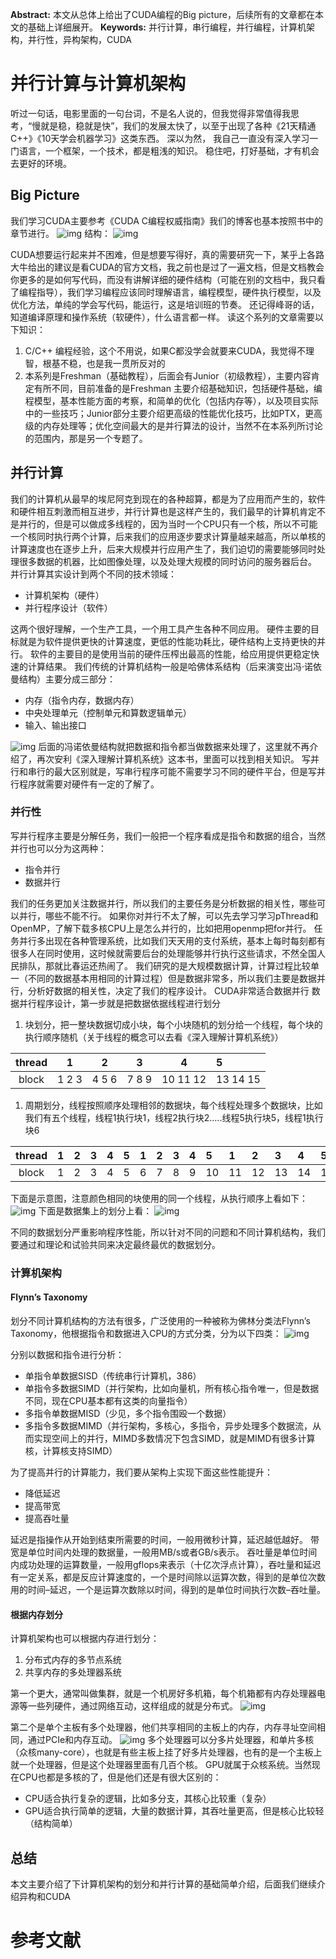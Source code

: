 

**Abstract:** 本文从总体上给出了CUDA编程的Big picture，后续所有的文章都在本文的基础上详细展开。
**Keywords:** 并行计算，串行编程，并行编程，计算机架构，并行性，异构架构，CUDA



# 并行计算与计算机架构

听过一句话，电影里面的一句台词，不是名人说的，但我觉得非常值得我思考，“慢就是稳，稳就是快”，我们的发展太快了，以至于出现了各种《21天精通C++》《10天学会机器学习》这类东西。 深以为然， 我自己一直没有深入学习一门语言，一个框架，一个技术，都是粗浅的知识。
稳住吧，打好基础，才有机会去更好的环境。

## Big Picture

我们学习CUDA主要参考《CUDA C编程权威指南》我们的博客也基本按照书中的章节进行。
![img](imgs/cover.jpg)
结构：
![img](imgs/CUDA_C.png)

CUDA想要运行起来并不困难，但是想要写得好，真的需要研究一下，某乎上各路大牛给出的建议是看CUDA的官方文档，我之前也是过了一遍文档，但是文档教会你更多的是如何写代码，而没有讲解详细的硬件结构（可能在别的文档中，我只看了编程指导），我们学习编程应该同时理解语言，编程模型，硬件执行模型，以及优化方法，单纯的学会写代码，能运行，这是培训班的节奏。
还记得峰哥的话，知道编译原理和操作系统（软硬件），什么语言都一样。
读这个系列的文章需要以下知识：

1. C/C++ 编程经验，这个不用说，如果C都没学会就要来CUDA，我觉得不理智，根基不稳，也是我一贯所反对的
2. 本系列是Freshman（基础教程），后面会有Junior（初级教程），主要内容肯定有所不同，目前准备的是Freshman 主要介绍基础知识，包括硬件基础，编程模型，基本性能方面的考察，和简单的优化（包括内存等），以及项目实际中的一些技巧；Junior部分主要介绍更高级的性能优化技巧，比如PTX，更高级的内存处理等；优化空间最大的是并行算法的设计，当然不在本系列所讨论的范围内，那是另一个专题了。

## 并行计算

我们的计算机从最早的埃尼阿克到现在的各种超算，都是为了应用而产生的，软件和硬件相互刺激而相互进步，并行计算也是这样产生的，我们最早的计算机肯定不是并行的，但是可以做成多线程的，因为当时一个CPU只有一个核，所以不可能一个核同时执行两个计算，后来我们的应用逐步要求计算量越来越高，所以单核的计算速度也在逐步上升，后来大规模并行应用产生了，我们迫切的需要能够同时处理很多数据的机器，比如图像处理，以及处理大规模的同时访问的服务器后台。
并行计算其实设计到两个不同的技术领域：

- 计算机架构（硬件）
- 并行程序设计（软件）

这两个很好理解，一个生产工具，一个用工具产生各种不同应用。
硬件主要的目标就是为软件提供更快的计算速度，更低的性能功耗比，硬件结构上支持更快的并行。
软件的主要目的是使用当前的硬件压榨出最高的性能，给应用提供更稳定快速的计算结果。
我们传统的计算机结构一般是哈佛体系结构（后来演变出冯·诺依曼结构）主要分成三部分：

- 内存（指令内存，数据内存）
- 中央处理单元（控制单元和算数逻辑单元）
- 输入、输出接口

![img](imgs/1.png)
后面的冯诺依曼结构就把数据和指令都当做数据来处理了，这里就不再介绍了，再次安利《深入理解计算机系统》这本书，里面可以找到相关知识。
写并行和串行的最大区别就是，写串行程序可能不需要学习不同的硬件平台，但是写并行程序就需要对硬件有一定的了解了。

### 并行性

写并行程序主要是分解任务，我们一般把一个程序看成是指令和数据的组合，当然并行也可以分为这两种：

- 指令并行
- 数据并行

我们的任务更加关注数据并行，所以我们的主要任务是分析数据的相关性，哪些可以并行，哪些不能不行。
如果你对并行不太了解，可以先去学习学习pThread和OpenMP，了解下载多核CPU上是怎么并行的，比如把用openmp把for并行。
任务并行多出现在各种管理系统，比如我们天天用的支付系统，基本上每时每刻都有很多人在同时使用，这时候就需要后台的处理能够并行执行这些请求，不然全国人民排队，那就比春运还热闹了。
我们研究的是大规模数据计算，计算过程比较单一（不同的数据基本用相同的计算过程）但是数据非常多，所以我们主要是数据并行，分析好数据的相关性，决定了我们的程序设计。
CUDA非常适合数据并行
数据并行程序设计，第一步就是把数据依据线程进行划分

1. 块划分，把一整块数据切成小块，每个小块随机的划分给一个线程，每个块的执行顺序随机（关于线程的概念可以去看《深入理解计算机系统》）

| thread |   1   |   2   |   3   |    4     | 5        |
| :----: | :---: | :---: | :---: | :------: | :------- |
| block  | 1 2 3 | 4 5 6 | 7 8 9 | 10 11 12 | 13 14 15 |

1. 周期划分，线程按照顺序处理相邻的数据块，每个线程处理多个数据块，比如我们有五个线程，线程1执行块1，线程2执行块2…..线程5执行块5，线程1执行块6

| thread |  1   |  2   |  3   |  4   | 5    | 1    | 2    | 3    | 4    | 5    | 1    | 2    | 3    | 4    | 5    |
| :----: | :--: | :--: | :--: | :--: | :--- | :--- | :--- | :--- | :--- | :--- | :--- | :--- | :--- | :--- | :--- |
| block  |  1   |  2   |  3   |  4   | 5    | 6    | 7    | 8    | 9    | 10   | 11   | 12   | 13   | 14   | 15   |

下面是示意图，注意颜色相同的块使用的同一个线程，从执行顺序上看如下：
![img](imgs/2.png)
下面是数据集上的划分上看：
![img](imgs/3.png)

不同的数据划分严重影响程序性能，所以针对不同的问题和不同计算机结构，我们要通过和理论和试验共同来决定最终最优的数据划分。

### 计算机架构

#### Flynn’s Taxonomy

划分不同计算机结构的方法有很多，广泛使用的一种被称为佛林分类法Flynn’s Taxonomy，他根据指令和数据进入CPU的方式分类，分为以下四类：
![img](imgs/4.png)

分别以数据和指令进行分析：

- 单指令单数据SISD（传统串行计算机，386）
- 单指令多数据SIMD（并行架构，比如向量机，所有核心指令唯一，但是数据不同，现在CPU基本都有这类的向量指令）
- 多指令单数据MISD（少见，多个指令围殴一个数据）
- 多指令多数据MIMD（并行架构，多核心，多指令，异步处理多个数据流，从而实现空间上的并行，MIMD多数情况下包含SIMD，就是MIMD有很多计算核，计算核支持SIMD）

为了提高并行的计算能力，我们要从架构上实现下面这些性能提升：

- 降低延迟
- 提高带宽
- 提高吞吐量

延迟是指操作从开始到结束所需要的时间，一般用微秒计算，延迟越低越好。
带宽是单位时间内处理的数据量，一般用MB/s或者GB/s表示。
吞吐量是单位时间内成功处理的运算数量，一般用gflops来表示（十亿次浮点计算），吞吐量和延迟有一定关系，都是反应计算速度的，一个是时间除以运算次数，得到的是单位次数用的时间–延迟，一个是运算次数除以时间，得到的是单位时间执行次数–吞吐量。

#### 根据内存划分

计算机架构也可以根据内存进行划分：

1. 分布式内存的多节点系统
2. 共享内存的多处理器系统

第一个更大，通常叫做集群，就是一个机房好多机箱，每个机箱都有内存处理器电源等一些列硬件，通过网络互动，这样组成的就是分布式。
![img](imgs/5.png)

第二个是单个主板有多个处理器，他们共享相同的主板上的内存，内存寻址空间相同，通过PCIe和内存互动。
![img](imgs/6.png)
多个处理器可以分多片处理器，和单片多核（众核many-core），也就是有些主板上挂了好多片处理器，也有的是一个主板上就一个处理器，但是这个处理器里面有几百个核。
GPU就属于众核系统。当然现在CPU也都是多核的了，但是他们还是有很大区别的：

- CPU适合执行复杂的逻辑，比如多分支，其核心比较重（复杂）
- GPU适合执行简单的逻辑，大量的数据计算，其吞吐量更高，但是核心比较轻（结构简单）

## 总结

本文主要介绍了下计算机架构的划分和并行计算的基础简单介绍，后面我们继续介绍异构和CUDA

# 参考文献 #